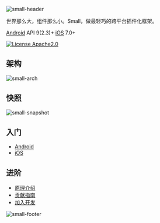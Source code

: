 ![small-header][header]

世界那么大，组件那么小。Small，做最轻巧的跨平台插件化框架。

[Android](Android) API 9(2.3)+  [iOS](iOS) 7.0+

[![License Apache2.0](https://img.shields.io/hexpm/l/plug.svg)][license]

## 架构

![small-arch][arch]

## 快照

![small-snapshot][snapshot]

## 入门

* [Android](Android)
* [iOS](iOS)

## 进阶

* [原理介绍][wiki]
* [贡献指南][CG]
* [加入开发][CLA]

![small-footer][footer]

[header]: http://code.wequick.net/assets/images/small-header.png
[footer]: http://code.wequick.net/assets/images/small-footer.png
[arch]: http://code.wequick.net/assets/images/small-architecture.png
[snapshot]: http://code.wequick.net/assets/anims/small-upgrade.gif
[license]: https://raw.githubusercontent.com/wequick/Small/master/LICENSE
[wiki]: https://github.com/wequick/Small/wiki
[android-tour]: https://github.com/wequick/Small/tree/master/Android
[iOS-tour]: https://github.com/wequick/Small/tree/master/iOS
[CG]: https://github.com/wequick/Small/blob/master/%E8%B4%A1%E7%8C%AE%E6%8C%87%E5%8D%97.md
[CLA]: https://goo.gl/forms/HUdWjUrtOxQ3kX7A2

